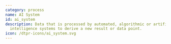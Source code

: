 ```yaml
---
category: process
name: AI System
id: ai_system
description: Data that is processed by automated, algorithmic or artificial
  intelligence systems to derive a new result or data point. 
icon: /dtpr-icons/ai_system.svg
---
```

